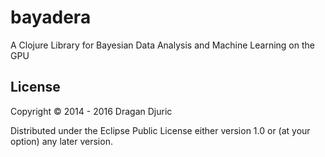 # bayadera

A Clojure Library for Bayesian Data Analysis and Machine Learning on the GPU

## License

Copyright © 2014 - 2016 Dragan Djuric

Distributed under the Eclipse Public License either version 1.0 or (at
your option) any later version.
